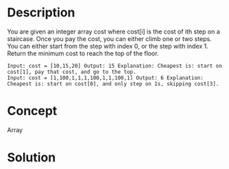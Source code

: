 # Description
You are given an integer array cost where cost[i] is the cost of ith step on a staircase. Once you pay the cost, you can either climb one or two steps. You can either start from the step with index 0, or the step with index 1. Return the minimum cost to reach the top of the floor.
```
Input: cost = [10,15,20] Output: 15 Explanation: Cheapest is: start on cost[1], pay that cost, and go to the top.
Input: cost = [1,100,1,1,1,100,1,1,100,1] Output: 6 Explanation: Cheapest is: start on cost[0], and only step on 1s, skipping cost[3].
```
# Concept
Array
# Solution

```

```
